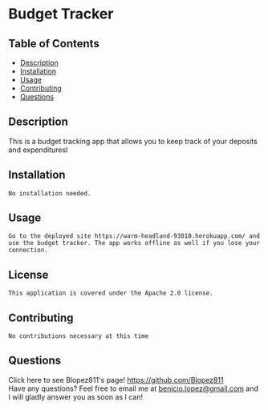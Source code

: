  # Budget Tracker
  
  ## Table of Contents
  * [Description](https://github.com/Blopez811/budget-tracker#description)
  * [Installation](https://github.com/Blopez811/budget-tracker#installation)
  * [Usage](https://github.com/Blopez811/budget-tracker#usage)
  * [Contributing](https://github.com/Blopez811/budget-tracker#contributing)
  * [Questions](https://github.com/Blopez811/budget-tracker#questions)

  ## Description
   This is a budget tracking app that allows you to keep track of your deposits and expendituresl

  ## Installation
    No installation needed.

  ## Usage
    Go to the deployed site https://warm-headland-93010.herokuapp.com/ and use the budget tracker. The app works offline as well if you lose your connection.

  ## License  
    This application is covered under the Apache 2.0 license.
  ## Contributing
    No contributions necessary at this time
    
  ## Questions
  Click here to see Blopez811's page! https://github.com/Blopez811  
  Have any questions? Feel free to email me at benicio.lopez@gmail.com and I will gladly answer you as soon as I can!